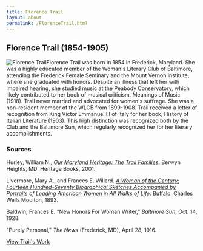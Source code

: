 ```yaml
---
title: Florence Trail
layout: about
permalink: /FlorenceTrail.html
---
```


## Florence Trail (1854-1905)
<div style="float: left"><img src="https://elizajames.github.io/WLCB_draft/assets/img/FlorenceTrail.jpg" alt="Florence Trail"></div>

Florence Trail was born in 1854 in Frederick, Maryland. She was a highly educated member of the Woman's Literary Club of Baltimore, attending the Frederick Female Seminary and the Mount Vernon institute, where she graduated with honors. Despite an illness that left her with impaired hearing, she studied music at the Peabody Conservatory, which likely contributed to her book of musical criticism, Meanings of Music (1918). Trail never married and advocated for women's suffrage. She was a non-resident member of the WLCB from 1899-1908. Trail received a letter of recognition from King Victor Emmanuel III of Italy for her book, History of Italian Literature (1903). This high distinction was recognized both by the Club and the Baltimore Sun, which regularly recognized her for her literary accomplishments. 

### Sources

Hurley, William N., *[Our Maryland Heritage: The Trail Families](https://books.google.com/books?id=6WFZAAAAMAAJ&focus=searchwithinvolume&q=%22florence+trail%22)*. Berwyn Heights, MD: Heritage Books, 2001.

Livermore, Mary A., and Frances E. Willard. *[A Woman of the Century: Fourteen Hundred-Seventy Biographical Sketches Accompanied by Portraits of Leading American Women in All Walks of Life](https://books.google.com/books?id=zXEEAAAAYAAJ&pg=PA721#v=onepage&q&f=false)*. Buffalo: Charles Wells Moulton, 1893.

Baldwin, Frances E. “New Honors For Woman Writer,” *Baltmore Sun*, Oct. 14, 1928.

"Purely Personal," *The News* (Frederick, MD), April 28, 1916. 

[View Trail's Work](https://elizajames.github.io/WLCB_draft/browse.html#trail)